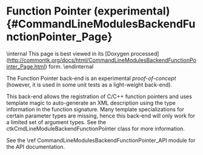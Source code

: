 Function Pointer (experimental)    {#CommandLineModulesBackendFunctionPointer_Page}
===============================

\internal This page is best viewed in its [Doxygen processed]
(http://commontk.org/docs/html/CommandLineModulesBackendFunctionPointer_Page.html) form. \endinternal

The Function Pointer back-end is an experimental *proof-of-concept* (however, it is used in
some unit tests as a light-weight back-end).

This back-end allows the registration of C/C++ function pointers and uses template magic
to auto-generate an XML description using the type information in the function signature.
Many template specializations for certain parameter types are missing, hence this back-end
will only work for a limited set of argument types. See the ctkCmdLineModuleBackendFunctionPointer
class for more information.

See the \ref CommandLineModulesBackendFunctionPointer_API module for the API documentation.
